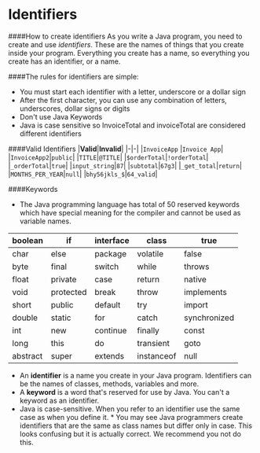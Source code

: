 <!--djw: done-->
<!--ajh: done-->
# Identifiers

####How to create identifiers
As you write a Java program, you need to create and use <em>identifiers</em>. These are the names of things that you create inside your program. Everything you create has a name, so everything you create has an identifier, or a name.

####The rules for identifiers are simple:
* You must start each identifier with a letter, underscore or a dollar sign
* After the first character, you can use any combination of letters, underscores, dollar signs or digits
* Don't use Java Keywords
* Java is case sensitive so InvoiceTotal and invoiceTotal are considered different identifiers

####Valid Identifiers
|**Valid**|**Invalid**|
|-|-|
|```InvoiceApp``` |```Invoice App```|
|```InvoiceApp2```|```public```|
|```TITLE```|```@TITLE```|
|```$orderTotal```|```!orderTotal```|
|```_orderTotal```|```true```|
|```input_string```|```87```|
|```subtotal```|```67g3```|
|```_get_total```|```return```|
|```MONTHS_PER_YEAR```|```null```|
|```bhy56jkls_$```|```64_valid```|



####Keywords
* The Java programming language has total of 50 reserved keywords which have special meaning for the compiler and cannot be used as variable names. 
 


|boolean|if|interface|class|true|
|-|-|-|-|-|
|char|else|package|volatile|false|
|byte|final|switch|while|throws|
|float|private|case|return|native|
|void|protected|break|throw|implements|
|short|public|default|try|import|
|double|static|for|catch|synchronized|
|int|new|continue|finally|const|
|long|this|do|transient|goto|
|abstract|super|extends|instanceof|null|


* An **identifier** is a name you create in your Java program. Identifiers can be the names of classes, methods, variables and more.
* A **keyword** is a word that's reserved for use by  Java. You can't a keyword as an identifier.
* Java is case-sensitive. When you refer to an identifier use the same case as when you define it. * You may see Java programmers create identifiers that are the same as class names but differ only in case. This looks confusing but it is actually correct. We recommend you not do this.
